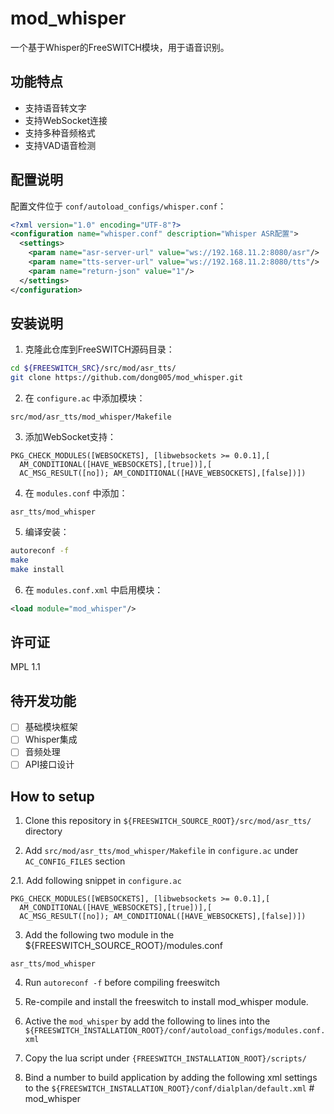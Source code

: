# mod_whisper

一个基于Whisper的FreeSWITCH模块，用于语音识别。

## 功能特点

- 支持语音转文字
- 支持WebSocket连接
- 支持多种音频格式
- 支持VAD语音检测

## 配置说明

配置文件位于 `conf/autoload_configs/whisper.conf`：

```xml
<?xml version="1.0" encoding="UTF-8"?>
<configuration name="whisper.conf" description="Whisper ASR配置">
  <settings>
    <param name="asr-server-url" value="ws://192.168.11.2:8080/asr"/>
    <param name="tts-server-url" value="ws://192.168.11.2:8080/tts"/>
    <param name="return-json" value="1"/>
  </settings>
</configuration>
```

## 安装说明

1. 克隆此仓库到FreeSWITCH源码目录：
```bash
cd ${FREESWITCH_SRC}/src/mod/asr_tts/
git clone https://github.com/dong005/mod_whisper.git
```

2. 在 `configure.ac` 中添加模块：
```
src/mod/asr_tts/mod_whisper/Makefile
```

3. 添加WebSocket支持：
```
PKG_CHECK_MODULES([WEBSOCKETS], [libwebsockets >= 0.0.1],[
  AM_CONDITIONAL([HAVE_WEBSOCKETS],[true])],[
  AC_MSG_RESULT([no]); AM_CONDITIONAL([HAVE_WEBSOCKETS],[false])])
```

4. 在 `modules.conf` 中添加：
```
asr_tts/mod_whisper
```

5. 编译安装：
```bash
autoreconf -f
make
make install
```

6. 在 `modules.conf.xml` 中启用模块：
```xml
<load module="mod_whisper"/>
```

## 许可证

MPL 1.1

## 待开发功能

- [ ] 基础模块框架
- [ ] Whisper集成
- [ ] 音频处理
- [ ] API接口设计

## How to setup

1. Clone this repository in `${FREESWITCH_SOURCE_ROOT}/src/mod/asr_tts/` directory 

2. Add `src/mod/asr_tts/mod_whisper/Makefile` in `configure.ac` under `AC_CONFIG_FILES` section

2.1. Add following snippet in `configure.ac` 

```
PKG_CHECK_MODULES([WEBSOCKETS], [libwebsockets >= 0.0.1],[
  AM_CONDITIONAL([HAVE_WEBSOCKETS],[true])],[
  AC_MSG_RESULT([no]); AM_CONDITIONAL([HAVE_WEBSOCKETS],[false])])
```
3. Add the following two module in the ${FREESWITCH_SOURCE_ROOT}/modules.conf
```
asr_tts/mod_whisper
```

4. Run `autoreconf -f` before compiling freeswitch

5. Re-compile and install the freeswitch to install mod_whisper module.


6. Active the `mod_whisper` by add the following to lines into the `${FREESWITCH_INSTALLATION_ROOT}/conf/autoload_configs/modules.conf.xml`
<load module="mod_whisper"/>

7. Copy the lua script under `{FREESWITCH_INSTALLATION_ROOT}/scripts/`

8. Bind a number to build application by adding the following xml settings to the `${FREESWITCH_INSTALLATION_ROOT}/conf/dialplan/default.xml`
#   m o d _ w h i s p e r 
 
 